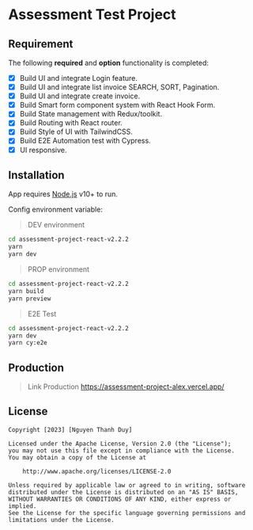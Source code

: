 # Assessment Test Project

## Requirement

The following **required** and **option** functionality is completed:

- [x] Build UI and integrate Login feature.
- [x] Build UI and integrate list invoice SEARCH, SORT, Pagination.
- [x] Build UI and integrate create invoice.
- [x] Build Smart form component system with React Hook Form.
- [x] Build State management with Redux/toolkit.
- [x] Build Routing with React router.
- [x] Build Style of UI with TailwindCSS.
- [x] Build E2E Automation test with Cypress.
- [x] UI responsive.

## Installation

App requires [Node.js](https://nodejs.org/) v10+ to run.

Config environment variable:

> DEV environment

```sh
cd assessment-project-react-v2.2.2
yarn
yarn dev

```

> PROP environment

```sh
cd assessment-project-react-v2.2.2
yarn build
yarn preview

```

> E2E Test

```sh
cd assessment-project-react-v2.2.2
yarn dev
yarn cy:e2e

```

## Production

> Link Production
> https://assessment-project-alex.vercel.app/

## License

    Copyright [2023] [Nguyen Thanh Duy]

    Licensed under the Apache License, Version 2.0 (the "License");
    you may not use this file except in compliance with the License.
    You may obtain a copy of the License at

        http://www.apache.org/licenses/LICENSE-2.0

    Unless required by applicable law or agreed to in writing, software
    distributed under the License is distributed on an "AS IS" BASIS,
    WITHOUT WARRANTIES OR CONDITIONS OF ANY KIND, either express or implied.
    See the License for the specific language governing permissions and
    limitations under the License.
